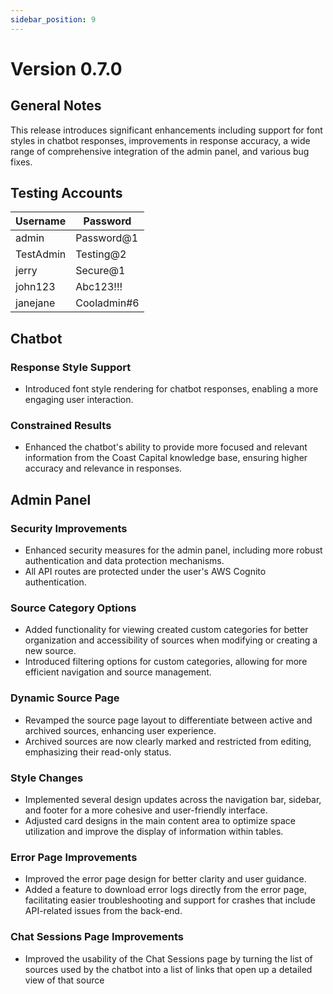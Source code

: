 ```yaml
---
sidebar_position: 9
---
```


# Version 0.7.0

## General Notes

This release introduces significant enhancements including support for font styles in chatbot responses, improvements in response accuracy, a wide range of comprehensive integration of the admin panel, and various bug fixes.

## Testing Accounts

| Username   | Password     |
|------------|--------------|
| admin      | Password@1   |
| TestAdmin  | Testing@2    |
| jerry      | Secure@1     |
| john123    | Abc123!!!    |
| janejane   | Cooladmin#6  |

## Chatbot

### Response Style Support
- Introduced font style rendering for chatbot responses, enabling a more engaging user interaction.

### Constrained Results
- Enhanced the chatbot's ability to provide more focused and relevant information from the Coast Capital knowledge base, ensuring higher accuracy and relevance in responses.

## Admin Panel

### Security Improvements
- Enhanced security measures for the admin panel, including more robust authentication and data protection mechanisms.
- All API routes are protected under the user's AWS Cognito authentication.

### Source Category Options
- Added functionality for viewing created custom categories for better organization and accessibility of sources when modifying or creating a new source.
- Introduced filtering options for custom categories, allowing for more efficient navigation and source management.

### Dynamic Source Page
- Revamped the source page layout to differentiate between active and archived sources, enhancing user experience.
- Archived sources are now clearly marked and restricted from editing, emphasizing their read-only status.

### Style Changes
- Implemented several design updates across the navigation bar, sidebar, and footer for a more cohesive and user-friendly interface.
- Adjusted card designs in the main content area to optimize space utilization and improve the display of information within tables.

### Error Page Improvements
- Improved the error page design for better clarity and user guidance.
- Added a feature to download error logs directly from the error page, facilitating easier troubleshooting and support for crashes that include API-related issues from the back-end.

### Chat Sessions Page Improvements
- Improved the usability of the Chat Sessions page by turning the list of sources used by the chatbot into a list of links that open up a detailed view of that source

